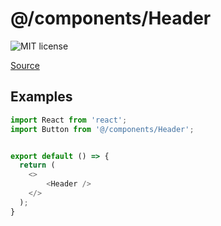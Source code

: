 # @/components/Header

![MIT license](https://badgen.now.sh/badge/license/MIT)

[Source](https://github.com/xizon/fullstack-nextjs-app-template/tree/main/src/components/Header)


## Examples

```js
import React from 'react';
import Button from '@/components/Header';


export default () => {
  return (
    <>
		<Header />
    </>
  );
}

```